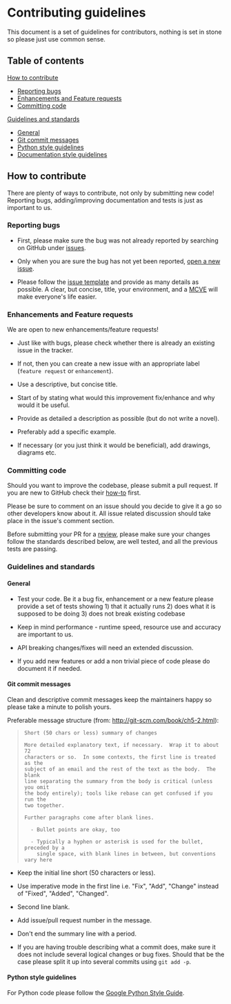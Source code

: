 # Contributing guidelines

This document is a set of guidelines for contributors, nothing is set in stone
so please just use common sense.

## Table of contents

[How to contribute](#how-to-contribute)

* [Reporting bugs](#reporting-bugs)
* [Enhancements and Feature requests](#enhancements-and-feature-requests)
* [Committing code](#committing-code)

[Guidelines and standards](#guidelines-and-standards)

* [General](#general)
* [Git commit messages](#git-commit-messages)
* [Python style guidelines](#python-style-guidelines)
* [Documentation style guidelines](#documentation-style-guidelines)


## How to contribute

There are plenty of ways to contribute, not only by submitting new code!
Reporting bugs, adding/improving documentation and tests is just as important
to us.


### Reporting bugs

* First, please make sure the bug was not already reported by searching on
  GitHub under [issues](https://github.com/h2oai/datatable/issues).

* Only when you are sure the bug has not yet been reported,
  [open a new issue](https://github.com/h2oai/datatable/issues/new).

* Please follow the [issue template](ISSUE_TEMPLATE.md) and provide as many
  details as possible. A clear, but concise, title, your environment, and a
  [MCVE](https://stackoverflow.com/help/mcve) will make everyone's life easier.


### Enhancements and Feature requests

We are open to new enhancements/feature requests!

* Just like with bugs, please check whether there is already an existing issue
  in the tracker.

* If not, then you can create a new issue with an appropriate label
  (`feature request` or `enhancement`).

* Use a descriptive, but concise title.

* Start of by stating what would this improvement fix/enhance and why would it
  be useful.

* Provide as detailed a description as possible (but do not write a novel).

* Preferably add a specific example.

* If necessary (or you just think it would be beneficial), add drawings,
  diagrams etc.


### Committing code

Should you want to improve the codebase, please submit a pull request. If you
are new to GitHub check their
[how-to](https://help.github.com/articles/using-pull-requests/) first.

Please be sure to comment on an issue should you decide to give it a go so
other developers know about it. All issue related discussion should take place
in the issue's comment section.

Before submitting your PR for a
[review](https://github.com/h2oai/datatable/pulls), please make sure your
changes follow the standards described below, are well tested, and all the
previous tests are passing.


### Guidelines and standards

#### General

* Test your code. Be it a bug fix, enhancement or a new feature please provide
  a set of tests showing 1) that it actually runs 2) does what it is supposed
  to be doing 3) does not break existing codebase

* Keep in mind performance - runtime speed, resource use and accuracy are
  important to us.

* API breaking changes/fixes will need an extended discussion.

* If you add new features or add a non trivial piece of code please do document
  it if needed.


#### Git commit messages

Clean and descriptive commit messages keep the maintainers happy so please
take a minute to polish yours.

Preferable message structure (from: http://git-scm.com/book/ch5-2.html):

> ```text
> Short (50 chars or less) summary of changes
>
> More detailed explanatory text, if necessary.  Wrap it to about 72
> characters or so.  In some contexts, the first line is treated as the
> subject of an email and the rest of the text as the body.  The blank
> line separating the summary from the body is critical (unless you omit
> the body entirely); tools like rebase can get confused if you run the
> two together.
>
> Further paragraphs come after blank lines.
>
>   - Bullet points are okay, too
>
>   - Typically a hyphen or asterisk is used for the bullet, preceded by a
>     single space, with blank lines in between, but conventions vary here
> ```

* Keep the initial line short (50 characters or less).

* Use imperative mode in the first line i.e. "Fix", "Add", "Change" instead of
  "Fixed", "Added", "Changed".

* Second line blank.

* Add issue/pull request number in the message.

* Don't end the summary line with a period.

* If you are having trouble describing what a commit does, make sure it does
  not include several logical changes or bug fixes. Should that be the case
  please split it up into several commits using `git add -p`.


#### Python style guidelines

For Python code please follow the
[Google Python Style Guide](https://google.github.io/styleguide/pyguide.html).
